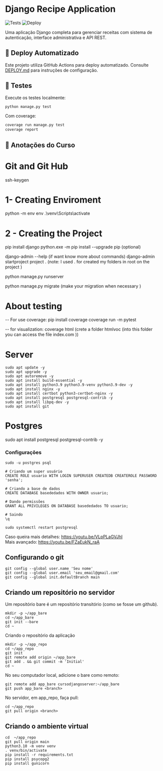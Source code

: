# Django Recipe Application

![Tests](https://github.com/your-username/your-repo/workflows/Tests%20and%20Quality%20Checks/badge.svg)
![Deploy](https://github.com/your-username/your-repo/workflows/Deploy%20to%20Production/badge.svg)

Uma aplicação Django completa para gerenciar receitas com sistema de autenticação, interface administrativa e API REST.

## 🚀 Deploy Automatizado

Este projeto utiliza GitHub Actions para deploy automatizado. Consulte [DEPLOY.md](DEPLOY.md) para instruções de configuração.

## 🧪 Testes

Execute os testes localmente:
```bash
python manage.py test
```

Com coverage:
```bash
coverage run manage.py test
coverage report
```

## 📝 Anotações do Curso

# Git and Git Hub
ssh-keygen

# 1- Creating Enviroment 
python -m env env
.\venv\Scripts\activate 

# 2 - Creating the Project 
pip install django 
python.exe -m pip install --upgrade pip  (optional)

django-admin --help (if want know more about commands)
django-admin startproject project . (note: I used . for created my folders in root on the project )

python manage.py runserver 

python manage.py migrate  (make your migration when necessary )



# About testing
-- For use coverage:
    pip install coverage
    coverage run -m pytest

-- for visualization:
    coverage html (crete a folder htmlvoc (into this folder you can access the file index.com ))



# Server 
```
sudo apt update -y
sudo apt upgrade -y
sudo apt autoremove -y
sudo apt install build-essential -y
sudo apt install python3.9 python3.9-venv python3.9-dev -y
sudo apt install nginx -y
sudo apt install certbot python3-certbot-nginx -y
sudo apt install postgresql postgresql-contrib -y
sudo apt install libpq-dev -y
sudo apt install git
```

# Postgres 
sudo apt install postgresql postgresql-contrib -y

### Configurações

```
sudo -u postgres psql

# Criando um super usuário
CREATE ROLE usuario WITH LOGIN SUPERUSER CREATEDB CREATEROLE PASSWORD 'senha';

# Criando a base de dados
CREATE DATABASE basededados WITH OWNER usuario;

# Dando permissões
GRANT ALL PRIVILEGES ON DATABASE basededados TO usuario;

# Saindo
\q

sudo systemctl restart postgresql
```

Caso queira mais detalhes: https://youtu.be/VLpPLaGVJhI  
Mais avançado: https://youtu.be/FZaEukN_raA



## Configurando o git

```
git config --global user.name 'Seu nome'
git config --global user.email 'seu_email@gmail.com'
git config --global init.defaultBranch main
```

## Criando um repositório no servidor

Um repositório bare é um repositório transitório (como se fosse um github).

```
mkdir -p ~/app_bare
cd ~/app_bare
git init --bare
cd ~
```

Criando o repositório da aplicação

```
mkdir -p ~/app_repo
cd ~/app_repo
git init
git remote add origin ~/app_bare
git add . && git commit -m 'Initial'
cd ~
```

No seu computador local, adicione o bare como remoto:

```
git remote add app_bare cursodjangoserver:~/app_bare
git push app_bare <branch>
```

No servidor, em app_repo, faça pull:

```
cd ~/app_repo
git pull origin <branch>
```


## Criando o ambiente virtual

```
cd  ~/app_repo
git pull origin main
python3.10 -m venv venv
. venv/bin/activate
pip install -r requirements.txt
pip install psycopg2
pip install gunicorn
```